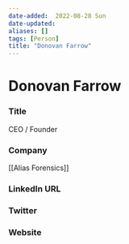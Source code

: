 ```yaml
---
date-added:  2022-08-28 Sun
date-updated: 
aliases: []
tags: [Person]
title: "Donovan Farrow"
---
```


# Donovan Farrow

### Title
CEO / Founder

### Company
[[Alias Forensics]]

### LinkedIn URL


### Twitter


### Website



